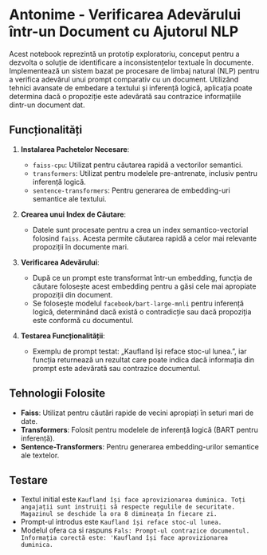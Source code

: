 # Antonime - Verificarea Adevărului într-un Document cu Ajutorul NLP

Acest notebook reprezintă un prototip exploratoriu, conceput pentru a dezvolta o soluție de identificare a inconsistențelor textuale în documente. Implementează un sistem bazat pe procesare de limbaj natural (NLP) pentru a verifica adevărul unui prompt comparativ cu un document. Utilizând tehnici avansate de embedare a textului și inferență logică, aplicația poate determina dacă o propoziție este adevărată sau contrazice informațiile dintr-un document dat.

## Funcționalități

1. **Instalarea Pachetelor Necesare**:
    
    - `faiss-cpu`: Utilizat pentru căutarea rapidă a vectorilor semantici.
    - `transformers`: Utilizat pentru modelele pre-antrenate, inclusiv pentru inferență logică.
    - `sentence-transformers`: Pentru generarea de embedding-uri semantice ale textului.
2. **Crearea unui Index de Căutare**:
    
    - Datele sunt procesate pentru a crea un index semantico-vectorial folosind `faiss`. Acesta permite căutarea rapidă a celor mai relevante propoziții în documente mari.
3. **Verificarea Adevărului**:
    
    - După ce un prompt este transformat într-un embedding, funcția de căutare folosește acest embedding pentru a găsi cele mai apropiate propoziții din document.
    - Se folosește modelul `facebook/bart-large-mnli` pentru inferență logică, determinând dacă există o contradicție sau dacă propoziția este conformă cu documentul.
4. **Testarea Funcționalității**:
    
    - Exemplu de prompt testat: „Kaufland își reface stoc-ul lunea.”, iar funcția returnează un rezultat care poate indica dacă informația din prompt este adevărată sau contrazice documentul.

## Tehnologii Folosite

- **Faiss**: Utilizat pentru căutări rapide de vecini apropiați în seturi mari de date.
- **Transformers**: Folosit pentru modelele de inferență logică (BART pentru inferență).
- **Sentence-Transformers**: Pentru generarea embedding-urilor semantice ale textelor.

## Testare
- Textul initial este `Kaufland își face aprovizionarea duminica. Toți angajații sunt instruiți să respecte regulile de securitate. Magazinul se deschide la ora 8 dimineața în fiecare zi.`
- Prompt-ul introdus este `Kaufland își reface stoc-ul lunea.`
- Modelul ofera ca si raspuns `Fals: Prompt-ul contrazice documentul. Informația corectă este: 'Kaufland își face aprovizionarea duminica.`